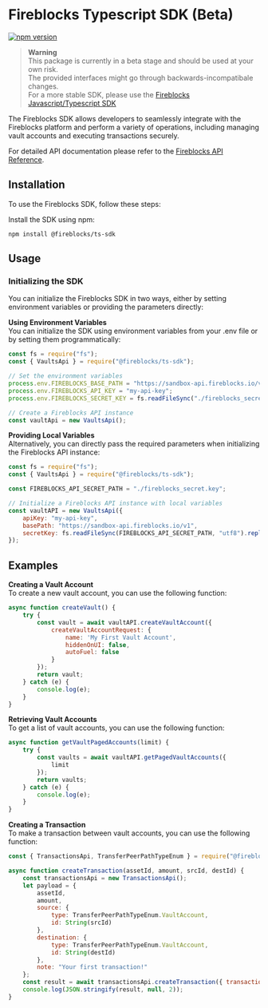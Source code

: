 # Fireblocks Typescript SDK (Beta) 
[![npm version](https://badge.fury.io/js/@fireblocks%2Fts-sdk.svg)](https://badge.fury.io/js/@fireblocks%2Fts-sdk)

> **Warning**  
> This package is currently in a beta stage and should be used at your own risk.  
> The provided interfaces might go through backwards-incompatibale changes.  
> For a more stable SDK, please use the [Fireblocks Javascript/Typescript SDK](https://github.com/fireblocks/fireblocks-sdk-js)


The Fireblocks SDK allows developers to seamlessly integrate with the Fireblocks platform and perform a variety of operations, including managing vault accounts and executing transactions securely.

For detailed API documentation please refer to the [Fireblocks API Reference](https://developers.fireblocks.com/reference/).

## Installation

To use the Fireblocks SDK, follow these steps:

Install the SDK using npm:

```shell
npm install @fireblocks/ts-sdk
```

## Usage
### Initializing the SDK
You can initialize the Fireblocks SDK in two ways, either by setting environment variables or providing the parameters directly:

<p><strong>Using Environment Variables</strong><br>
You can initialize the SDK using environment variables from your .env file or by setting them programmatically:</p>


```javascript
const fs = require("fs");
const { VaultsApi } = require("@fireblocks/ts-sdk");

// Set the environment variables
process.env.FIREBLOCKS_BASE_PATH = "https://sandbox-api.fireblocks.io/v1";
process.env.FIREBLOCKS_API_KEY = "my-api-key";
process.env.FIREBLOCKS_SECRET_KEY = fs.readFileSync("./fireblocks_secret.key", "utf8").replace(/\\n/gm, "\n");

// Create a Fireblocks API instance
const vaultApi = new VaultsApi();

```
<p><strong>Providing Local Variables</strong><br>
Alternatively, you can directly pass the required parameters when initializing the Fireblocks API instance:</p>

```javascript
const fs = require("fs");
const { VaultsApi } = require("@fireblocks/ts-sdk");

const FIREBLOCKS_API_SECRET_PATH = "./fireblocks_secret.key";

// Initialize a Fireblocks API instance with local variables
const vaultAPI = new VaultsApi({
    apiKey: "my-api-key",
    basePath: "https://sandbox-api.fireblocks.io/v1",
    secretKey: fs.readFileSync(FIREBLOCKS_API_SECRET_PATH, "utf8").replace(/\\n/gm, "\n"),
});
```
## Examples 
<p><strong>Creating a Vault Account</strong><br>
To create a new vault account, you can use the following function:</p>

```javascript
async function createVault() {
    try {
        const vault = await vaultAPI.createVaultAccount({
            createVaultAccountRequest: {
                name: 'My First Vault Account',
                hiddenOnUI: false,
                autoFuel: false
            }
        });
        return vault;
    } catch (e) {
        console.log(e);
    }
}
```

<p><strong>Retrieving Vault Accounts</strong><br>
To get a list of vault accounts, you can use the following function:</p>

```javascript
async function getVaultPagedAccounts(limit) {
    try {
        const vaults = await vaultAPI.getPagedVaultAccounts({
            limit
        });
        return vaults;
    } catch (e) {
        console.log(e);
    }
}

```

<p><strong>Creating a Transaction</strong><br>
To make a transaction between vault accounts, you can use the following function:</p>

```javascript
const { TransactionsApi, TransferPeerPathTypeEnum } = require("@fireblocks/ts-sdk");

async function createTransaction(assetId, amount, srcId, destId) {
    const transactionsApi = new TransactionsApi();
    let payload = {
        assetId,
        amount,
        source: {
            type: TransferPeerPathTypeEnum.VaultAccount,
            id: String(srcId)
        },
        destination: {
            type: TransferPeerPathTypeEnum.VaultAccount,
            id: String(destId)
        },
        note: "Your first transaction!"
    };
    const result = await transactionsApi.createTransaction({ transactionRequest: payload });
    console.log(JSON.stringify(result, null, 2));
}
```
